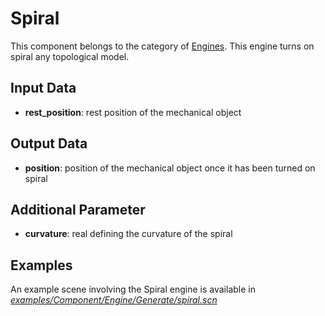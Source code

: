 Spiral
======

This component belongs to the category of [Engines](https://www.sofa-framework.org/community/doc/simulation-principles/engine/). This engine turns on spiral any topological model.

Input Data
----------

-   **rest_position**: rest position of the mechanical object

Output Data
----------

-   **position**: position of the mechanical object once it has been turned on spiral

Additional Parameter
--------------------

-   **curvature**: real defining the curvature of the spiral

Examples
--------

An example scene involving the Spiral engine is available in [*examples/Component/Engine/Generate/spiral.scn*](https://github.com/sofa-framework/sofa/blob/master/examples/Component/Engine/Generate/spiral.scn)
